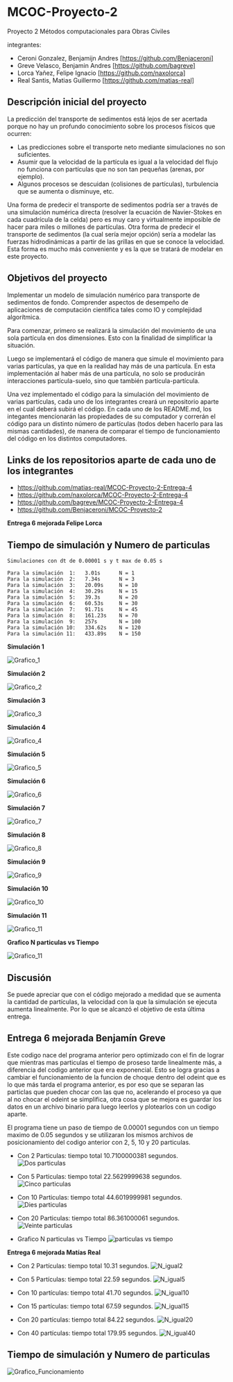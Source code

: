 # MCOC-Proyecto-2
Proyecto 2 Métodos computacionales para Obras Civiles

integrantes:
- Ceroni Gonzalez, Benjamijn Andres [https://github.com/Benjaceroni]
- Greve Velasco, Benjamin Andres [https://github.com/bagreve]
- Lorca Yañez, Felipe Ignacio [https://github.com/naxolorca]
- Real Santis, Matias Guillermo [https://github.com/matias-real]

## Descripción inicial del proyecto
La predicción del transporte de sedimentos está lejos de ser acertada porque no hay un profundo conocimiento sobre los procesos físicos que ocurren:
- Las predicciones sobre el transporte neto mediante simulaciones no son suficientes.
- Asumir que la velocidad de la partícula es igual a la velocidad del flujo no funciona con partículas que no son tan pequeñas (arenas, por ejemplo).
- Algunos procesos se descuidan (colisiones de partículas), turbulencia que se aumenta o disminuye, etc.

Una forma de predecir el transporte de sedimentos podría ser a través de una simulación numérica directa (resolver la ecuación de Navier-Stokes en cada cuadrícula de la celda) pero es muy caro y virtualmente imposible de hacer para miles o millones de partículas. Otra forma de predecir el transporte de sedimentos (la cual sería mejor opción) sería a modelar las fuerzas hidrodinámicas a partir de las grillas en que se conoce la velocidad. Esta forma es mucho más conveniente y es la que se tratará de modelar en este proyecto.

## Objetivos del proyecto
Implementar un modelo de simulación numérico para transporte de sedimentos de fondo. Comprender aspectos de desempeño de aplicaciones de computación científica tales como IO y complejidad algorítmica.

Para comenzar, primero se realizará la simulación del movimiento de una sola partícula en dos dimensiones. Esto con la finalidad de simplificar la situación.

Luego se implementará el código de manera que simule el movimiento para varias partículas, ya que en la realidad hay más de una partícula. En esta implementación al haber más de una partícula, no solo se producirán interacciones partícula-suelo, sino que también partícula-partícula. 

Una vez implementado el código para la simulación del movimiento de varias partículas, cada uno de los integrantes creará un repositorio aparte en el cual deberá subirá el código. En cada uno de los README.md, los integantes mencionarán las propiedades de su computador y correrán el código para un distinto número de partículas (todos deben hacerlo para las mismas cantidades), de manera de comparar el tiempo de funcionamiento del código en los distintos computadores.

## Links de los repositorios aparte de cada uno de los integrantes
- https://github.com/matias-real/MCOC-Proyecto-2-Entrega-4
- https://github.com/naxolorca/MCOC-Proyecto-2-Entrega-4
- https://github.com/bagreve/MCOC-Proyecto-2-Entrega-4
- https://github.com/Benjaceroni/MCOC-Proyecto-2


**Entrega 6 mejorada Felipe Lorca**
## Tiempo de simulación y Numero de particulas

	Simulaciones con dt de 0.00001 s y t max de 0.05 s

	Para la simulación  1:   3.01s  	N = 1
	Para la simulación  2:   7.34s  	N = 3
	Para la simulación  3:   20.09s 	N = 10
	Para la simulación  4:   30.29s 	N = 15
	Para la simulación  5:   39.3s 		N = 20
	Para la simulación  6:   60.53s 	N = 30
	Para la simulación  7:   91.71s 	N = 45
	Para la simulación  8:   161.23s 	N = 70
	Para la simulación  9:   257s 		N = 100
	Para la simulación 10:   334.62s 	N = 120
	Para la simulación 11:   433.89s 	N = 150

**Simulación 1**

![Grafico_1](https://raw.githubusercontent.com/matias-real/MCOC-Proyecto-2/master/Felipe_Lorca/grafico/1.png)

**Simulación 2**

![Grafico_2](https://raw.githubusercontent.com/matias-real/MCOC-Proyecto-2/master/Felipe_Lorca/grafico/3.png)

**Simulación 3**

![Grafico_3](https://raw.githubusercontent.com/matias-real/MCOC-Proyecto-2/master/Felipe_Lorca/grafico/10.png)

**Simulación 4**

![Grafico_4](https://raw.githubusercontent.com/matias-real/MCOC-Proyecto-2/master/Felipe_Lorca/grafico/15.png)

**Simulación 5**

![Grafico_5](https://raw.githubusercontent.com/matias-real/MCOC-Proyecto-2/master/Felipe_Lorca/grafico/20.png)

**Simulación 6**

![Grafico_6](https://raw.githubusercontent.com/matias-real/MCOC-Proyecto-2/master/Felipe_Lorca/grafico/30.png)

**Simulación 7**

![Grafico_7](https://raw.githubusercontent.com/matias-real/MCOC-Proyecto-2/master/Felipe_Lorca/grafico/45.png)

**Simulación 8**

![Grafico_8](https://raw.githubusercontent.com/matias-real/MCOC-Proyecto-2/master/Felipe_Lorca/grafico/70.png)

**Simulación 9**

![Grafico_9](https://raw.githubusercontent.com/matias-real/MCOC-Proyecto-2/master/Felipe_Lorca/grafico/100.png)

**Simulación 10**

![Grafico_10](https://raw.githubusercontent.com/matias-real/MCOC-Proyecto-2/master/Felipe_Lorca/grafico/120.png)

**Simulación 11**

![Grafico_11](https://raw.githubusercontent.com/matias-real/MCOC-Proyecto-2/master/Felipe_Lorca/grafico/150.png)

**Grafico N particulas vs Tiempo**

![Grafico_11](https://raw.githubusercontent.com/matias-real/MCOC-Proyecto-2/master/Felipe_Lorca/grafico.png)

## Discusión

Se puede apreciar que con el código mejorado a medidad que se aumenta la cantidad de partículas, la velocidad con la que la simulación se ejecuta aumenta linealmente. Por lo que se alcanzó el objetivo de esta última entrega.

## Entrega 6 mejorada Benjamín Greve
Este codigo nace del programa anterior pero optimizado con el fin de lograr que mientras mas particulas el tiempo de proseso tarde linealmente más, a diferencia del codigo anterior que era exponencial. Esto se logra gracias a cambiar el funcionamiento de la funcion de choque dentro del odeint que es lo que más tarda el programa anterior, es por eso que se separan las particlas que pueden chocar con las que no, acelerando el proceso ya que al no chocar el odeint se simplifica, otra cosa que se mejora es guardar los datos en un archivo binario para luego leerlos y plotearlos con un codigo aparte.

El programa tiene un paso de tiempo de 0.00001 segundos con un tiempo maximo de 0.05 segundos y se utilizaran los mismos archivos de posicionamiento del codigo anterior con 2, 5, 10 y 20 particulas.

- Con 2 Particulas: tiempo total 10.7100000381 segundos.
![Dos particulas](https://user-images.githubusercontent.com/53497030/68216627-ece86380-ffbf-11e9-9833-2f9011dea036.PNG)

- Con 5 Particulas: tiempo total 22.5629999638 segundos.
![Cinco particulas](https://user-images.githubusercontent.com/53497030/68216628-ece86380-ffbf-11e9-909d-c9874416331d.PNG)

- Con 10 Particulas: tiempo total 44.6019999981 segundos.
![Dies particulas](https://user-images.githubusercontent.com/53497030/68216634-efe35400-ffbf-11e9-9efc-84ec594fe6fc.PNG)

- Con 20 Particulas: tiempo total 86.361000061 segundos.
![Veinte particulas](https://user-images.githubusercontent.com/53497030/68216637-efe35400-ffbf-11e9-946c-b76c1015d46e.PNG)

- Grafico N particulas vs Tiempo
![particulas vs tiempo](https://user-images.githubusercontent.com/53497030/68245290-7403fe80-fff5-11e9-9b45-b442473964d0.png)

**Entrega 6 mejorada Matías Real**

- Con 2 Partículas: tiempo total 10.31 segundos.
![N_igual2](https://user-images.githubusercontent.com/53578787/68244824-6f8b1600-fff4-11e9-8d8c-1adfc01bc3fa.png)

- Con 5 Partículas: tiempo total 22.59 segundos.
![N_igual5](https://user-images.githubusercontent.com/53578787/68244837-76198d80-fff4-11e9-9e6d-33ffc9fb4c86.png)

- Con 10 partículas: tiempo total 41.70 segundos.
![N_igual10](https://user-images.githubusercontent.com/53578787/68244844-79147e00-fff4-11e9-8211-853ab9805dfd.png)

- Con 15 partículas: tiempo total 67.59 segundos.
![N_igual15](https://user-images.githubusercontent.com/53578787/68244855-7d409b80-fff4-11e9-8ad8-7138bb6cc0d1.png)

- Con 20 partículas: tiempo total 84.22 segundos. 
![N_igual20](https://user-images.githubusercontent.com/53578787/68244866-80d42280-fff4-11e9-8957-9030a8149856.png)

- Con 40 partículas: tiempo total 179.95 segundos.
![N_igual40](https://user-images.githubusercontent.com/53578787/68244873-85004000-fff4-11e9-9443-0eb8fbde84a1.png)

## Tiempo de simulación y Numero de particulas 

![Grafico_Funcionamiento](https://user-images.githubusercontent.com/53578787/68246947-9ba89600-fff8-11e9-8f00-a3535ad653bd.png)


